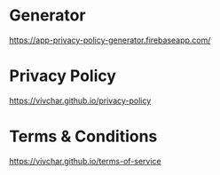 # Generator
https://app-privacy-policy-generator.firebaseapp.com/

# Privacy Policy
https://vivchar.github.io/privacy-policy

# Terms & Conditions
https://vivchar.github.io/terms-of-service

